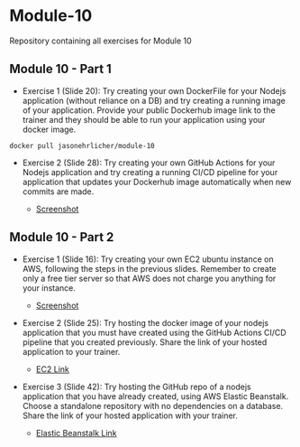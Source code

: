 # Module-10
Repository containing all exercises for Module 10

## Module 10 - Part 1

 - Exercise 1 (Slide 20): Try creating your own DockerFile for your Nodejs application (without reliance on a DB) and try creating a running image of your application. Provide your public Dockerhub image link to the trainer and they should be able to run your application using your docker image.

`docker pull jasonehrlicher/module-10`

- Exercise 2 (Slide 28): Try creating your own GitHub Actions for your Nodejs application and try creating a running CI/CD pipeline for your application that updates your Dockerhub image automatically when new commits are made.

    - [Screenshot](https://drive.google.com/file/d/1KbNy1ajs00Os5xVekfGdu8drKY9bWDig/view?usp=drive_link)

## Module 10 - Part 2

- Exercise 1 (Slide 16): Try creating your own EC2 ubuntu instance on AWS, following the steps in the previous slides. Remember to create only a free tier server so that AWS does not charge you anything for your instance.

    - [Screenshot](https://drive.google.com/file/d/12cxlICR1gvCJkPRzkf1PnnnNAD5JxApY/view?usp=drive_link)


- Exercise 2 (Slide 25): Try hosting the docker image of your nodejs application that you must have created using the GitHub Actions CI/CD pipeline that you created previously. Share the link of your hosted application to your trainer.

    - [EC2 Link](http://ec2-18-118-162-239.us-east-2.compute.amazonaws.com/)

 - Exercise 3 (Slide 42): Try hosting the GitHub repo of a nodejs application that you have already created, using AWS Elastic Beanstalk. Choose a standalone repository with no dependencies on a database. Share the link of your hosted application with your trainer.

    - [Elastic Beanstalk Link](http://hello-express-env-5.eba-m8g9ehwq.us-east-2.elasticbeanstalk.com/)